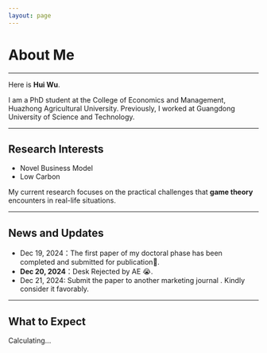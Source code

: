 ```yaml
---
layout: page
---
```


# About Me
---
<!-- <img src="./images/Life_Photo.JPG" class="floatpic"> -->

Here is **Hui Wu**.<br>

I am a PhD student at the College of Economics and Management, Huazhong Agricultural University. Previously, I worked at Guangdong University of Science and Technology.

---

## Research Interests

**<font color="#990000"></font>**


- Novel Business Model
- Low Carbon

My current research focuses on the practical challenges that **game theory** encounters in real-life situations.

---

## News and Updates

- Dec 19, 2024：The first paper of my doctoral phase has been completed and submitted for publication🥰.
- **Dec 20, 2024**：Desk Rejected by AE 😭.
- Dec 21, 2024: Submit the paper to another marketing journal . Kindly consider it favorably.

---

## What to Expect
<div class="countdown">
    <p id="timer">Calculating...</p>
</div>

<script>
    // 优化倒计时逻辑
    document.addEventListener('DOMContentLoaded', function () {
        const targetDate = new Date('{{ target_date | default: "2027-06-30T00:00:00" }}');
        const timerElement = document.getElementById('timer');

        function updateCountdown() {
            const now = new Date();
            const diff = targetDate - now;

            if (diff <= 0) {
                timerElement.textContent = "The countdown is over!";
                clearInterval(intervalId);
                return;
            }

            const days = Math.floor(diff / (1000 * 60 * 60 * 24));
            timerElement.innerHTML = `Victory is just ahead, <strong>${days} days</strong> to go.`;
        }

        // 提前显示占位内容，增强用户体验
        timerElement.textContent = "Loading ...";

        // 定时更新
        const intervalId = setInterval(updateCountdown, 1000);
        updateCountdown(); // 即刻执行一次，避免等待首个间隔
    });
</script>

